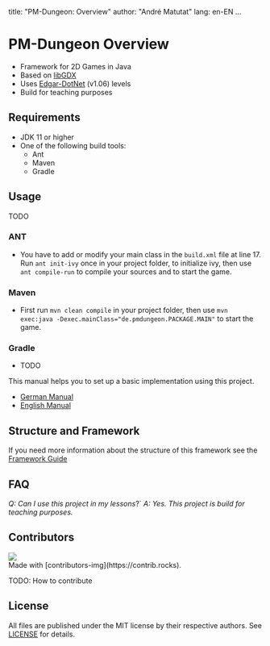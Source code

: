 title: "PM-Dungeon: Overview"
author: "André Matutat"
lang: en-EN
...

# PM-Dungeon Overview

- Framework for 2D Games in Java
- Based on [libGDX](https://libgdx.com/)
- Uses [Edgar-DotNet](https://github.com/OndrejNepozitek/Edgar-DotNet) (v1.06) levels
- Build for teaching purposes



## Requirements

- JDK 11 or higher
- One of the following build tools:
  - Ant
  - Maven
  - Gradle

## Usage

TODO

### ANT
- You have to add or modify your main class in the `build.xml` file at line 17. Run `ant init-ivy` once in your project folder, to initialize ivy, then use `ant compile-run` to compile your sources and to start the game.

### Maven
- First run `mvn clean compile` in your project folder, then use `mvn exec:java -Dexec.mainClass="de.pmdungeon.PACKAGE.MAIN"` to start the game.

### Gradle
- TODO

This manual helps you to set up a basic implementation using this project.
- [German Manual](./docs/manual_DE.md)
- [English Manual](./docs/manual_EN.md)


## Structure and Framework

If you need more information about the structure of this framework see the [Framework Guide](./docs/framework_EN.md)

## FAQ
*Q: Can I use this project in my lessons*?`
*A: Yes. This project is build for teaching purposes.*

## Contributors

<a href="https://github.com/AMatutat/pmdungeon/graphs/contributors">
  <img src="https://contrib.rocks/image?repo=AMatutat/pmdungeon" />
</a> <br>
Made with [contributors-img](https://contrib.rocks).


TODO: How to contribute


## License

All files are published under the MIT license by their respective authors. See [LICENSE](./LICENSE.md) for details.
